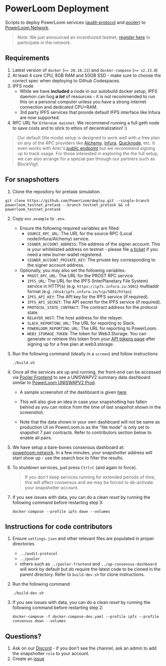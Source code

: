 # PowerLoom Deployment
Scripts to deploy PowerLoom services ([audit-protocol](https://github.com/PowerLoom/audit-protocol) and [pooler](https://github.com/PowerLoom/pooler)) to [PowerLoom Network](https://onchain-consensus.powerloom.io).

> Note: We just announced an incentivized testnet, [register here](https://coinlist.co/powerloom-testnet) to participate in the network.

## Requirements

1. Latest version of `docker` (`>= 20.10.21`) and `docker-compose` (`>= v2.13.0`)
2. At least 4 core CPU, 8GB RAM and 50GB SSD - make sure to choose the correct spec when deploying to Github Codespaces.
3. IPFS node
    - While we have __included__ a node in our autobuild docker setup, IPFS daemon can hog __*a lot*__ of resources - it is not recommended to run this on a personal computer unless you have a strong internet connection and dedicated CPU+RAM.
    - 3rd party IPFS services that provide default IFPS interface like Infura are now supported.
4. RPC URL for `Ethereum mainnet`. We recommend running a full geth node to save costs and to stick to ethos of decentralization! :)
> Our default (lite mode) setup is designed to work well with a free plan on any of the RPC providers like [Alchemy](https://alchemy.com/?r=15ce6db6d0a109d5), [Infura](https://infura.io), [Quicknode](https://www.quicknode.com?tap_a=67226-09396e&tap_s=3491854-f4a458), etc. It even works with Ankr's [public endpoint](https://rpc.ankr.com/eth) but we recommend signing up to track usage. For those interested in exploring the the full setup, we can also arrange for a special pan through our partners such as BlockVigil.

## For snapshotters

1. Clone the repository for pretask simulation.

 `git clone https://github.com/PowerLoom/deploy.git --single-branch powerloom_testnet_pretask --branch testnet_pretask && cd powerloom_testnet_pretask`

2. Copy `env.example` to `.env`.
   - Ensure the following required variables are filled:
     - `SOURCE_RPC_URL`: The URL for the source RPC (Local node/Infura/Alchemy) service.
     - `SIGNER_ACCOUNT_ADDRESS`: The address of the signer account. This is your whitelisted address on testnet - please file [a ticket](https://discord.com/channels/777248105636560948/1146936525544759457) if you need a new burner wallet registered.
     - `SIGNER_ACCOUNT_PRIVATE_KEY`: The private key corresponding to the signer account address.
   - Optionally, you may also set the following variables:
     - `PROST_RPC_URL`: The URL for the PROST RPC service.
     - `IPFS_URL`: The URL for the IPFS (InterPlanetary File System) service in HTTP(s) (e.g. `https://ipfs.infura.io:5001`) multiaddr format (e.g. `/dns4/ipfs.infura.io/tcp/5001/https`)
     - `IPFS_API_KEY`: The API key for the IPFS service (if required).
     - `IPFS_API_SECRET`: The API secret for the IPFS service (if required).
     - `PROTOCOL_STATE_CONTRACT`: The contract address for the protocol state.
     - `RELAYER_HOST`: The host address for the relayer.
     - `SLACK_REPORTING_URL`: The URL for reporting to Slack.
     - `POWERLOOM_REPORTING_URL`: The URL for reporting to PowerLoom.
     - `WEB3_STORAGE_TOKEN`: The token for Web3.Storage. You can generate or retrieve this token from your [API tokens page](https://web3.storage/tokens/?create=true) after signing up for a free plan at web3.storage.

3. Run the following command (ideally in a `screen`) and follow instructions

    `./build.sh`

3. Once all the services are up and running, the front-end can be accessed via [Pooler Frontend](http://localhost:3000) to see a UNISWAPV2 summary data dashboard similar to [PowerLoom UNISWAPV2 Prod](https://uniswapv2.powerloom.io/).
    - A sample screenshot of the dashboard is given [here](./sample_images/pooler-frontend.jpg)

    - This will also give an idea in case your snapshotting has fallen behind as you can notice from the time of last snapshot shown in the screenshot.

    - Note that the data shown in your own dashboard will not be same as production UI on PowerLoom.io as the "lite mode" is only set to snapshot 7 pair contracts. Refer to contributors section below to enable all pairs.

4. We have setup a bare-bones consensus dashboard at: [powerloom.network](https://pretest-consensus.powerloom.io/projects/aggregate_24h_stats_lite:9fb408548a732c85604dacb9c956ffc2538a3b895250741593da630d994b1f27:UNISWAPV2). In a few minutes, your snapshotter address will start show up - use the search box to filter the results.

5. To shutdown services, just press `Ctrl+C` (and again to force).

    > If you don't keep services running for extended periods of time, this will affect consensus and we may be forced to de-activate your snapshotter account.
    
6. If you see issues with data, you can do a clean *reset* by running the following command before restarting step 3:

    `docker-compose --profile ipfs down --volumes`

## Instructions for code contributors

1. Ensure `settings.json` and other relevant files are populated in proper directories
    - `../audit-protocol`
    - `../pooler`
    - others such as `../pooler-frontend` and `../ap-consensus-dashboard` will work by default but do require the latest code to be cloned in the parent directory. Refer to `build-dev.sh` for clone instructions.

2. Run the following command:

    `./build-dev.sh`
3. If you see issues with data, you can do a clean *reset* by running the following command before restarting step 2:

    `docker-compose -f docker-compose-dev.yaml --profile ipfs --profile consensus down --volumes`

## Questions?
1. Ask on our [Discord](https://powerloom.io/discord) - if you don't see the channel, ask an admin to add the snapshotter `role` to your account.
2. Create an [issue](https://github.com/PowerLoom/deploy/issues/new)

